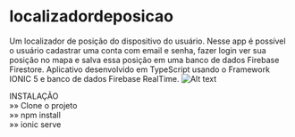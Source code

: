 # localizadordeposicao
Um localizador de posição do dispositivo do usuário. Nesse app é possível o usuário cadastrar uma conta com email e senha, fazer login ver sua posição no mapa e salva essa posição em uma banco de dados Firebase Firestore. Aplicativo desenvolvido em TypeScript usando o Framework IONIC 5 e banco de dados Firebase RealTime.
![Alt text](https://github.com/renanxd25/localizadordeposicao/blob/main/localizador2.gif?raw=true "Demonstração")

INSTALAÇÃO <br>
»» Clone o projeto <br>
»» npm install <br>
»» ionic serve <br>
